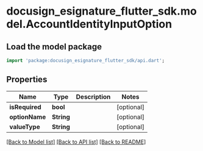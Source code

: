 # docusign_esignature_flutter_sdk.model.AccountIdentityInputOption

## Load the model package
```dart
import 'package:docusign_esignature_flutter_sdk/api.dart';
```

## Properties
Name | Type | Description | Notes
------------ | ------------- | ------------- | -------------
**isRequired** | **bool** |  | [optional] 
**optionName** | **String** |  | [optional] 
**valueType** | **String** |  | [optional] 

[[Back to Model list]](../README.md#documentation-for-models) [[Back to API list]](../README.md#documentation-for-api-endpoints) [[Back to README]](../README.md)


